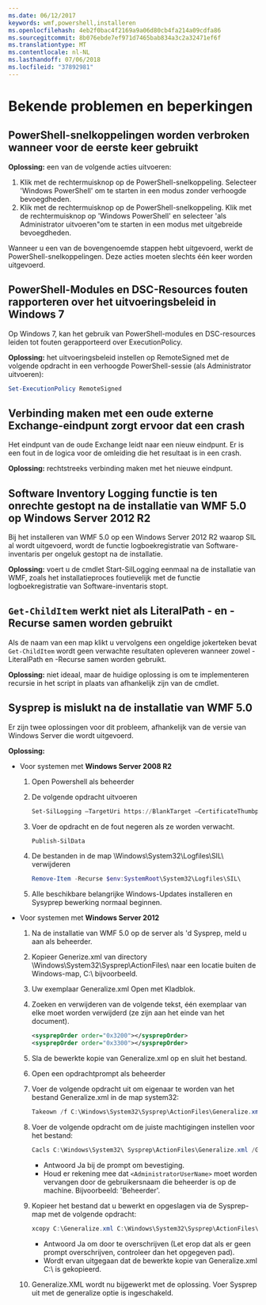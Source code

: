 ```yaml
---
ms.date: 06/12/2017
keywords: wmf,powershell,installeren
ms.openlocfilehash: 4eb2f0bac4f2169a9a06d80cb4fa214a09cdfa86
ms.sourcegitcommit: 8b076ebde7ef971d7465bab834a3c2a32471ef6f
ms.translationtype: MT
ms.contentlocale: nl-NL
ms.lasthandoff: 07/06/2018
ms.locfileid: "37892981"
---
```

# <a name="known-issues-and-limitations"></a>Bekende problemen en beperkingen

## <a name="powershell-shortcuts-are-broken-when-used-for-the-first-time"></a>PowerShell-snelkoppelingen worden verbroken wanneer voor de eerste keer gebruikt

**Oplossing:** een van de volgende acties uitvoeren:

1. Klik met de rechtermuisknop op de PowerShell-snelkoppeling. Selecteer 'Windows PowerShell' om te starten in een modus zonder verhoogde bevoegdheden.
2. Klik met de rechtermuisknop op de PowerShell-snelkoppeling. Klik met de rechtermuisknop op 'Windows PowerShell' en selecteer 'als Administrator uitvoeren"om te starten in een modus met uitgebreide bevoegdheden.

Wanneer u een van de bovengenoemde stappen hebt uitgevoerd, werkt de PowerShell-snelkoppelingen. Deze acties moeten slechts één keer worden uitgevoerd.

## <a name="powershell-modules-and-dsc-resources-report-errors-about-executionpolicy-on-windows-7"></a>PowerShell-Modules en DSC-Resources fouten rapporteren over het uitvoeringsbeleid in Windows 7

Op Windows 7, kan het gebruik van PowerShell-modules en DSC-resources leiden tot fouten gerapporteerd over ExecutionPolicy.

**Oplossing:** het uitvoeringsbeleid instellen op RemoteSigned met de volgende opdracht in een verhoogde PowerShell-sessie (als Administrator uitvoeren):

```powershell
Set-ExecutionPolicy RemoteSigned
```

## <a name="connecting-to-an-old-remote-exchange-endpoint-causes-a-crash"></a>Verbinding maken met een oude externe Exchange-eindpunt zorgt ervoor dat een crash

Het eindpunt van de oude Exchange leidt naar een nieuw eindpunt. Er is een fout in de logica voor de omleiding die het resultaat is in een crash.

**Oplossing:** rechtstreeks verbinding maken met het nieuwe eindpunt.

## <a name="software-inventory-logging-feature-is-erroneously-stopped-after-wmf-50-installation-on-windows-server-2012-r2"></a>Software Inventory Logging functie is ten onrechte gestopt na de installatie van WMF 5.0 op Windows Server 2012 R2

Bij het installeren van WMF 5.0 op een Windows Server 2012 R2 waarop SIL al wordt uitgevoerd, wordt de functie logboekregistratie van Software-inventaris per ongeluk gestopt na de installatie.

**Oplossing:** voert u de cmdlet Start-SilLogging eenmaal na de installatie van WMF, zoals het installatieproces foutievelijk met de functie logboekregistratie van Software-inventaris stopt.

## <a name="get-childitem-does-not-work-if--literalpath-and--recurse-are-used-together"></a>`Get-ChildItem` werkt niet als LiteralPath - en - Recurse samen worden gebruikt

Als de naam van een map klikt u vervolgens een ongeldige jokerteken bevat `Get-ChildItem` wordt geen verwachte resultaten opleveren wanneer zowel - LiteralPath en -Recurse samen worden gebruikt.

**Oplossing:** niet ideaal, maar de huidige oplossing is om te implementeren recursie in het script in plaats van afhankelijk zijn van de cmdlet.

## <a name="sysprep-fails-after-wmf-50-installation"></a>Sysprep is mislukt na de installatie van WMF 5.0

Er zijn twee oplossingen voor dit probleem, afhankelijk van de versie van Windows Server die wordt uitgevoerd.

**Oplossing:**

- Voor systemen met **Windows Server 2008 R2**
  1. Open Powershell als beheerder
  2. De volgende opdracht uitvoeren

     ```powershell
     Set-SilLogging –TargetUri https://BlankTarget –CertificateThumbprint 0123456789
     ```

  3. Voer de opdracht en de fout negeren als ze worden verwacht.

     ```powershell
     Publish-SilData
     ```

  4. De bestanden in de map \Windows\System32\Logfiles\SIL\ verwijderen

     ```powershell
     Remove-Item -Recurse $env:SystemRoot\System32\Logfiles\SIL\
     ```

  5. Alle beschikbare belangrijke Windows-Updates installeren en Sysyprep bewerking normaal beginnen.

- Voor systemen met **Windows Server 2012**
  1. Na de installatie van WMF 5.0 op de server als 'd Sysprep, meld u aan als beheerder.
  2. Kopieer Generize.xml van directory \Windows\System32\Sysprep\ActionFiles\ naar een locatie buiten de Windows-map, C:\ bijvoorbeeld.
  3. Uw exemplaar Generalize.xml Open met Kladblok.
  4. Zoeken en verwijderen van de volgende tekst, één exemplaar van elke moet worden verwijderd (ze zijn aan het einde van het document).

     ```xml
     <sysprepOrder order="0x3200"></sysprepOrder>
     <sysprepOrder order="0x3300"></sysprepOrder>
     ```

  5. Sla de bewerkte kopie van Generalize.xml op en sluit het bestand.
  6. Open een opdrachtprompt als beheerder
  7. Voer de volgende opdracht uit om eigenaar te worden van het bestand Generalize.xml in de map system32:

     ```powershell
     Takeown /f C:\Windows\System32\Sysprep\ActionFiles\Generalize.xml
     ```

  8. Voer de volgende opdracht om de juiste machtigingen instellen voor het bestand:

     ```powershell
     Cacls C:\Windows\System32\ Sysprep\ActionFiles\Generalize.xml /G `<AdministratorUserName>`:F
     ```

     - Antwoord Ja bij de prompt om bevestiging.
     - Houd er rekening mee dat `<AdministratorUserName>` moet worden vervangen door de gebruikersnaam die beheerder is op de machine. Bijvoorbeeld: 'Beheerder'.

  9. Kopieer het bestand dat u bewerkt en opgeslagen via de Sysprep-map met de volgende opdracht:

     ```powershell
     xcopy C:\Generalize.xml C:\Windows\System32\Sysprep\ActionFiles\Generalize.xml
     ```

     - Antwoord Ja om door te overschrijven (Let erop dat als er geen prompt overschrijven, controleer dan het opgegeven pad).
     - Wordt ervan uitgegaan dat de bewerkte kopie van Generalize.xml C:\ is gekopieerd.

  10. Generalize.XML wordt nu bijgewerkt met de oplossing. Voer Sysprep uit met de generalize optie is ingeschakeld.